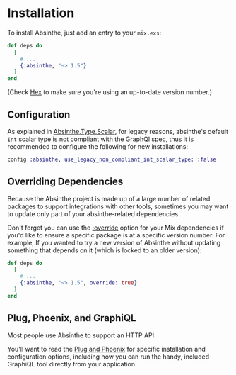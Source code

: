 # Installation

To install Absinthe, just add an entry to your `mix.exs`:

``` elixir
def deps do
  [
    # ...
    {:absinthe, "~> 1.5"}
  ]
end
```

(Check [Hex](https://hex.pm/packages/absinthe) to make sure you're using an up-to-date version number.)

## Configuration

As explained in [Absinthe.Type.Scalar](custom-scalars.md), for legacy reasons, absinthe's default `Int` scalar type is not compliant with the GraphQl spec, thus it is recommended to configure the following for new installations:

```elixir
config :absinthe, use_legacy_non_compliant_int_scalar_type: :false
```

## Overriding Dependencies

Because the Absinthe project is made up of a large number of related packages to support integrations with other tools, sometimes you may want to update only part of your absinthe-related dependencies.

Don't forget you can use the [:override](https://hexdocs.pm/mix/Mix.Tasks.Deps.html#module-dependency-definition-options) option for your Mix dependencies if you'd like to ensure a specific package is at a specific version number. For example, If you wanted to try a new version of Absinthe without updating something that depends on it (which is locked to an older version):

``` elixir
def deps do
  [
    # ...
    {:absinthe, "~> 1.5", override: true}
  ]
end
```

## Plug, Phoenix, and GraphiQL

Most people use Absinthe to support an HTTP API.

You'll want to read the [Plug and Phoenix](plug-phoenix.md) for specific installation and configuration options, including how you can run the handy, included GraphiQL tool directly from your application.

